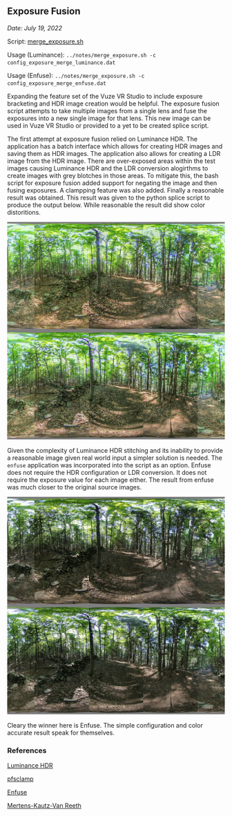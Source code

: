 ## Exposure Fusion

*Date: July 19, 2022*

Script: [merge_exposure.sh](./merge_exposure.sh)

Usage (Luminance): `../notes/merge_exposure.sh -c config_exposure_merge_luminance.dat`

Usage (Enfuse): `../notes/merge_exposure.sh -c config_exposure_merge_enfuse.dat`

Expanding the feature set of the Vuze VR Studio to include exposure bracketing and HDR image creation would be helpful. The exposure fusion script attempts to take multiple images from a single lens and fuse the exposures into a new single image for that lens. This new image can be used in Vuze VR Studio or provided to a yet to be created splice script.

The first attempt at exposure fusion relied on Luminance HDR. The application has a batch interface which allows for creating HDR images and saving them as HDR images. The application also allows for creating a LDR image from the HDR image. There are over-exposed areas within the test images causing Luminance HDR and the LDR conversion alogirthms to create images with grey blotches in those areas. To mitigate this, the bash script for exposure fusion added support for negating the image and then fusing exposures. A clampping feature was also added. Finally a reasonable result was obtained. This result was given to the python splice script to produce the output below. While reasonable the result did show color distoritions.

<img src="../test/HET_1014_exposure_luminance.JPG" alt="Luminance HDR fused exposure before stitching." width="540px" />

Given the complexity of Luminance HDR stitching and its inability to provide a reasonable image given real world input a simpler solution is needed. The `enfuse` application was incorporated into the script as an option. Enfuse does not require the HDR configuration or LDR conversion. It does not require the exposure value for each image either. The result from enfuse was much closer to the original source images.

<img src="../test/HET_1014_exposure_enfuse.JPG" alt="Enfuse fused exposure before stitching." width="540px" />

Cleary the winner here is Enfuse. The simple configuration and color accurate result speak for themselves.

### References

[Luminance HDR](https://luminancehdr.readthedocs.io/en/latest/)

[pfsclamp](https://resources.mpi-inf.mpg.de/pfstools/man1/pfsclamp.1.html)

[Enfuse](http://enblend.sourceforge.net/index.htm)

[Mertens-Kautz-Van Reeth](https://web.stanford.edu/class/cs231m/project-1/exposure-fusion.pdf)
